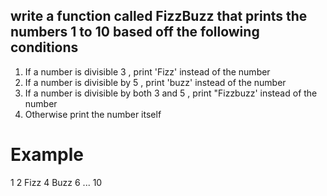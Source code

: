 ## write a function called FizzBuzz that prints the numbers 1 to 10 based off the following conditions ##

1. If a number is divisible 3 , print 'Fizz' instead of the number
2. If a number is divisible by 5 , print 'buzz' instead of the number
3. If a number is divisible by both 3 and 5 , print "Fizzbuzz' instead of the number
4. Otherwise print the number itself

# Example #

1
2
Fizz 
4
Buzz
6 ... 10 